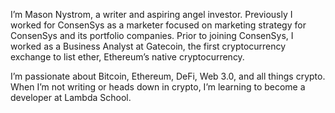 I’m Mason Nystrom, a writer and aspiring angel investor. Previously I worked for ConsenSys as a marketer focused on marketing strategy for ConsenSys and its portfolio companies. Prior to joining ConsenSys, I worked as a Business Analyst at Gatecoin, the first cryptocurrency exchange to list ether, Ethereum’s native cryptocurrency. 

I’m passionate about Bitcoin, Ethereum, DeFi, Web 3.0, and all things crypto. When I’m not writing or heads down in crypto, I’m learning to become a developer at Lambda School.  

